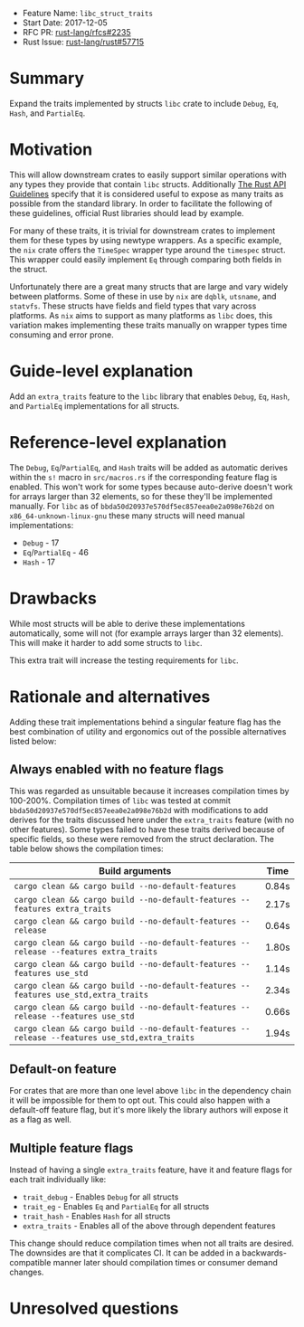 - Feature Name: `libc_struct_traits`
- Start Date: 2017-12-05
- RFC PR: [rust-lang/rfcs#2235](https://github.com/rust-lang/rfcs/pull/2235)
- Rust Issue: [rust-lang/rust#57715](https://github.com/rust-lang/rust/issues/57715)

# Summary
[summary]: #summary

Expand the traits implemented by structs `libc` crate to include `Debug`, `Eq`, `Hash`, and `PartialEq`.

# Motivation
[motivation]: #motivation

This will allow downstream crates to easily support similar operations with any types they
provide that contain `libc` structs. Additionally [The Rust API Guidelines](https://rust-lang-nursery.github.io/api-guidelines/checklist.html) specify that it is
considered useful to expose as many traits as possible from the standard library. In order to facilitate the
following of these guidelines, official Rust libraries should lead by example.

For many of these traits, it is trivial for downstream crates to implement them for these types by using
newtype wrappers. As a specific example, the `nix` crate offers the `TimeSpec` wrapper type around the `timespec` struct. This
wrapper could easily implement `Eq` through comparing both fields in the struct.

Unfortunately there are a great many structs that are large and vary widely between platforms. Some of these in use by `nix`
are `dqblk`, `utsname`, and `statvfs`. These structs have fields and field types that vary across platforms. As `nix` aims to
support as many platforms as `libc` does, this variation makes implementing these traits manually on wrapper types time consuming and
error prone.

# Guide-level explanation
[guide-level-explanation]: #guide-level-explanation

Add an `extra_traits` feature to the `libc` library that enables `Debug`, `Eq`, `Hash`, and `PartialEq` implementations for all structs.

# Reference-level explanation
[reference-level-explanation]: #reference-level-explanation

The `Debug`, `Eq`/`PartialEq`, and `Hash` traits will be added as automatic derives within the `s!` macro in `src/macros.rs` if the corresponding feature
flag is enabled. This won't work for some types because auto-derive doesn't work for arrays larger than 32 elements, so for these they'll be implemented manually. For `libc`
as of `bbda50d20937e570df5ec857eea0e2a098e76b2d` on `x86_64-unknown-linux-gnu` these many structs will need manual implementations:

 * `Debug` - 17
 * `Eq`/`PartialEq` - 46
 * `Hash` - 17

# Drawbacks
[drawbacks]: #drawbacks

While most structs will be able to derive these implementations automatically, some will not (for example arrays larger than 32 elements). This will make it harder to add
some structs to `libc`.

This extra trait will increase the testing requirements for `libc`.

# Rationale and alternatives
[alternatives]: #alternatives

Adding these trait implementations behind a singular feature flag has the best combination of utility and ergonomics out of the possible alternatives listed below:

## Always enabled with no feature flags

This was regarded as unsuitable because it increases compilation times by 100-200%. Compilation times of `libc` was tested at commit `bbda50d20937e570df5ec857eea0e2a098e76b2d`
with modifications to add derives for the traits discussed here under the `extra_traits` feature (with no other features). Some types failed to have these traits
derived because of specific fields, so these were removed from the struct declaration. The table below shows the compilation times:

|                              Build arguments                                                 | Time  |
|----------------------------------------------------------------------------------------------|-------|
| `cargo clean && cargo build --no-default-features`                                           | 0.84s |
| `cargo clean && cargo build --no-default-features --features extra_traits`                   | 2.17s |
| `cargo clean && cargo build --no-default-features --release`                                 | 0.64s |
| `cargo clean && cargo build --no-default-features --release --features extra_traits`         | 1.80s |
| `cargo clean && cargo build --no-default-features --features use_std`                        | 1.14s |
| `cargo clean && cargo build --no-default-features --features use_std,extra_traits`           | 2.34s |
| `cargo clean && cargo build --no-default-features --release --features use_std`              | 0.66s |
| `cargo clean && cargo build --no-default-features --release --features use_std,extra_traits` | 1.94s |

## Default-on feature

For crates that are more than one level above `libc` in the dependency chain it will be impossible for them to opt out. This could also happen with a default-off
feature flag, but it's more likely the library authors will expose it as a flag as well.

## Multiple feature flags

Instead of having a single `extra_traits` feature, have it and feature flags for each trait individually like:

 * `trait_debug` - Enables `Debug` for all structs
 * `trait_eg` - Enables `Eq` and `PartialEq` for all structs
 * `trait_hash` - Enables `Hash` for all structs
 * `extra_traits` - Enables all of the above through dependent features

This change should reduce compilation times when not all traits are desired. The downsides are that it complicates CI. It can be added in a backwards-compatible
manner later should compilation times or consumer demand changes.

# Unresolved questions
[unresolved]: #unresolved-questions
